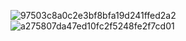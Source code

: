 ![97503c8a0c2e3bf8bfa19d241ffed2a2](https://github.com/zelkovahill/2023_1_2_LuckDefence/assets/127643365/7cc2d1f3-7484-4c4e-bc6f-fb39dd585bcd)
![a275807da47ed10fc2f5248fe2f7cd01](https://github.com/zelkovahill/2023_1_2_LuckDefence/assets/127643365/70251ce5-9d4d-4d1b-85ad-f4d4594589df)
